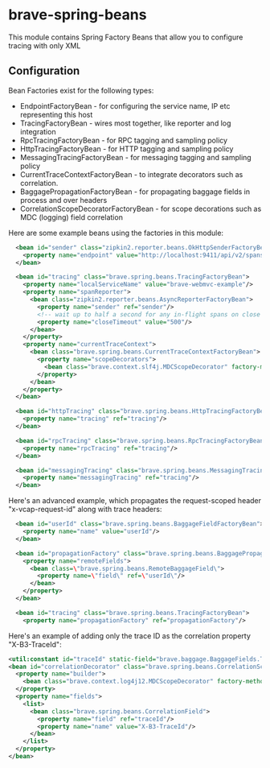 # brave-spring-beans
This module contains Spring Factory Beans that allow you to configure
tracing with only XML

## Configuration
Bean Factories exist for the following types:
* EndpointFactoryBean - for configuring the service name, IP etc representing this host
* TracingFactoryBean - wires most together, like reporter and log integration
* RpcTracingFactoryBean - for RPC tagging and sampling policy
* HttpTracingFactoryBean - for HTTP tagging and sampling policy
* MessagingTracingFactoryBean - for messaging tagging and sampling policy
* CurrentTraceContextFactoryBean - to integrate decorators such as correlation.
* BaggagePropagationFactoryBean - for propagating baggage fields in process and over headers
* CorrelationScopeDecoratorFactoryBean -  for scope decorations such as MDC (logging) field correlation

Here are some example beans using the factories in this module:
```xml
  <bean id="sender" class="zipkin2.reporter.beans.OkHttpSenderFactoryBean">
    <property name="endpoint" value="http://localhost:9411/api/v2/spans"/>
  </bean>

  <bean id="tracing" class="brave.spring.beans.TracingFactoryBean">
    <property name="localServiceName" value="brave-webmvc-example"/>
    <property name="spanReporter">
      <bean class="zipkin2.reporter.beans.AsyncReporterFactoryBean">
        <property name="sender" ref="sender"/>
        <!-- wait up to half a second for any in-flight spans on close -->
        <property name="closeTimeout" value="500"/>
      </bean>
    </property>
    <property name="currentTraceContext">
      <bean class="brave.spring.beans.CurrentTraceContextFactoryBean">
        <property name="scopeDecorators">
          <bean class="brave.context.slf4j.MDCScopeDecorator" factory-method="create"/>
        </property>
      </bean>
    </property>
  </bean>

  <bean id="httpTracing" class="brave.spring.beans.HttpTracingFactoryBean">
    <property name="tracing" ref="tracing"/>
  </bean>

  <bean id="rpcTracing" class="brave.spring.beans.RpcTracingFactoryBean">
    <property name="rpcTracing" ref="tracing"/>
  </bean>

  <bean id="messagingTracing" class="brave.spring.beans.MessagingTracingFactoryBean">
    <property name="messagingTracing" ref="tracing"/>
  </bean>
```

Here's an advanced example, which propagates the request-scoped header "x-vcap-request-id" along
with trace headers:

```xml
  <bean id="userId" class="brave.spring.beans.BaggageFieldFactoryBean">
    <property name="name" value="userId"/>
  </bean>

  <bean id="propagationFactory" class="brave.spring.beans.BaggagePropagationFactoryBean">
    <property name="remoteFields">
      <bean class=\"brave.spring.beans.RemoteBaggageField\">
        <property name=\"field\" ref=\"userId\"/>
      </bean>
    </property>
  </bean>

  <bean id="tracing" class="brave.spring.beans.TracingFactoryBean">
    <property name="propagationFactory" ref="propagationFactory"/>
```

Here's an example of adding only the trace ID as the correlation property "X-B3-TraceId":

```xml
<util:constant id="traceId" static-field="brave.baggage.BaggageFields.TRACE_ID"/>
<bean id="correlationDecorator" class="brave.spring.beans.CorrelationScopeDecoratorFactoryBean">
  <property name="builder">
    <bean class="brave.context.log4j12.MDCScopeDecorator" factory-method="newBuilder"/>
  </property>
  <property name="fields">
    <list>
      <bean class="brave.spring.beans.CorrelationField">
        <property name="field" ref="traceId"/>
        <property name="name" value="X-B3-TraceId"/>
      </bean>
    </list>
  </property>
</bean>
```
